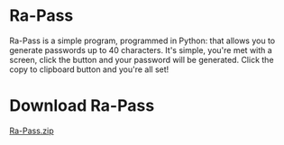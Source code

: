 # Ra-Pass

Ra-Pass is a simple program, programmed in Python: that allows you to generate passwords up to 40 characters. It's simple, you're met with a screen, click the button and your password will be generated. Click the copy to clipboard button and you're all set!

# Download Ra-Pass

[Ra-Pass.zip](https://github.com/user-attachments/files/18717965/Ra-Pass.zip)
